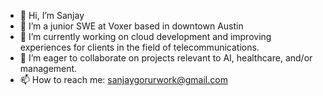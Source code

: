 - 👋 Hi, I’m Sanjay
- 👀 I’m a junior SWE at Voxer based in downtown Austin
- 🌱 I’m currently working on cloud development and improving experiences for clients in the field of telecommunications.
- 💞️ I’m eager to collaborate on projects relevant to AI, healthcare, and/or management. 
- 📫 How to reach me: sanjaygorurwork@gmail.com

<!---
SanjayGorurUT/SanjayGorurUT is a ✨ special ✨ repository because its `README.md` (this file) appears on your GitHub profile.
You can click the Preview link to take a look at your changes.
--->
